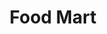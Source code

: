 ---
title: "Food Mart"
url: /olympia/food-mart-black-lake-boulevard-southwest/
shop: Lebensmittel
---
